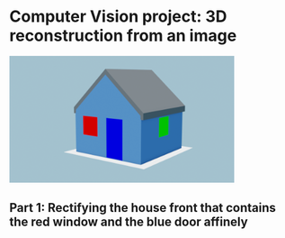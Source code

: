 # Computer Vision project: 3D reconstruction from an image

<img src='house1.png' width="400px" />

## Part 1: Rectifying the house front that contains the red window and the blue door affinely
